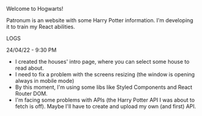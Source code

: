 Welcome to Hogwarts!

Patronum is an website with some Harry Potter information. I'm developing it to train my React abilities.





LOGS 

  24/04/22 - 9:30 PM
  * I created the houses' intro page, where you can select some house to read about.
  * I need to fix a problem with the screens resizing (the window is opening always in mobile mode)
  * By this moment, I'm using some libs like Styled Components and React Router DOM.
  * I'm facing some problems with APIs (the Harry Potter API I was about to fetch is off). Maybe I'll have to create and upload my own (and first) API.

